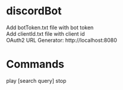 # discordBot

Add botToken.txt file with bot token  
Add clientId.txt file with client id  
OAuth2 URL Generator: http://localhost:8080  

# Commands  
play [search query]
stop
